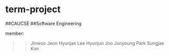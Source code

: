 # term-project
##CAUCSE 
##Software Engineering

member:
>>Jinwoo Jeon
>>Hyunjae Lee
>>Hyunjun Joo
>>Junyoung Park
>>Sungjae Kim

